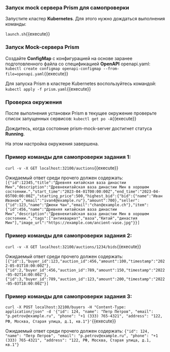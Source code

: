 ### Запуск mock сервера Prism для самопроверки

Запустите кластер **Kubernetes**. Для этого нужно дождаться выполнения команды:

`launch.sh`{{execute}}

### Запуск Mock-сервера Prism

Создайте **ConfigMap** с конфигурацией на основе заранее подготовленного файла со спецификацией **OpenAPI** openapi.yaml:
`kubectl create configmap openapi-configmap --from-file=openapi.yaml`{{execute}}

Для запуска Prism в кластере Kubernetes воспользуйтесь командой:  
`kubectl apply -f prism.yaml`{{execute}}


### Проверка окружения
После выполнения установки Prism в текущее окружение проверьте список запущенных сервисов:
`kubectl get po -A`{{execute}}

Дождитесь, когда состояние prism-mock-server достигнет статуса **Running**.

На этом настройка окружения завершена.

### Пример команды для самопроверки задания 1:
`curl -v -X GET localhost:32100/auctions`{{execute}}

Ожидаемый ответ среди прочего должен содержать:
`[{"id":12345,"title":"Древняя китайская ваза династии Мин","description":"Древнекитайская ваза династии Мин в хорошем состоянии.","start_time":"2023-04-01T00:00:00Z","end_time":"2023-04-05T00:00:00Z","starting_price":500,"highest_bid":{"bid":{"name":"Иван Иванов","email":"ivan4@example.ru"},"amount":700},"seller":{"id":123,"name":"Джеки Чан","email":"chan@example.ch"},"item":{"id":456,"name":"Древняя китайская ваза династии Мин","description":"Древнекитайская ваза династии Мин в хорошем состоянии.","tags":["антиквариат","ваза","Китай","династия Мин"],"image_url":"https://example.com/ancient-vase.jpg"}}]`

### Пример команды для самопроверки задания 2:
`curl -v -X GET localhost:32100/auctions/1234/bids`{{execute}}

Ожидаемый ответ среди прочего должен содержать:
`[{"id":1,"buyer_id":123,"auction_id":456,"amount":100,"timestamp":"2022-05-01T10:00:00Z"},{"id":2,"buyer_id":456,"auction_id":789,"amount":150,"timestamp":"2022-05-02T14:00:00Z"},{"id":3,"buyer_id":789,"auction_id":123,"amount":200,"timestamp":"2022-05-03T18:00:00Z"}]`

### Пример команды для самопроверки задания 3:
`curl -X POST localhost:32100/buyers -H "Content-Type: application/json" -d '{"id": 124, "name": "Петр Петров", "email": "p.petrov@example.ru", "phone": "+1 (333) 765-4321", "address": "122, РФ, Москва, Старая улица, д.1, кв.1"}'`{{execute}}

Ожидаемый ответ среди прочего должен содержать:
`{"id": 124, "name": "Петр Петров", "email": "p.petrov@example.ru", "phone": "+1 (333) 765-4321", "address": "122, РФ, Москва, Старая улица, д.1, кв.1"}`

